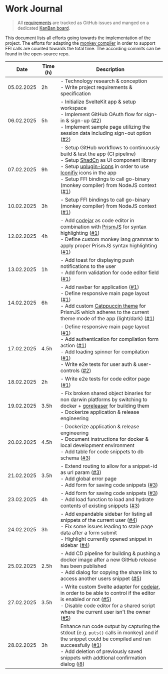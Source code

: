 # Work Journal

> All [requirements](./requirements.md) are tracked as GitHub issues and manged on a dedicated [KanBan board](https://github.com/users/ruegerj/projects/1).

This document lists all efforts going towards the implementation of the project.
The efforts for adapting the [monkey compiler](https://github.com/ruegerj/monkey) in order to support FFI calls are counted towards the total time. The according commits can be found in the open-source repo.

| Date       | Time (h) | Description                                                                                                                                                                                                                                                                                                                                                                                         |
| ---------- | -------- | --------------------------------------------------------------------------------------------------------------------------------------------------------------------------------------------------------------------------------------------------------------------------------------------------------------------------------------------------------------------------------------------------- |
| 05.02.2025 | 2h       | - Technology research & conception <br/> - Write project requirements & specification                                                                                                                                                                                                                                                                                                               |
| 06.02.2025 | 5h       | - Initialize SvelteKit app & setup workspace <br/> - Implement GitHub OAuth flow for sign-in & sign-up ([#2][i2]) <br/> - Implement sample page utilizing the session data including sign-out option ([#2][i2])                                                                                                                                                                                     |
| 07.02.2025 | 9h       | - Setup GitHub workflows to continuously build & test the app (CI pipeline) <br/> - Setup [ShadCn](https://shadcn-svelte.com/) as UI component library <br/> - Setup [uplugin-icons](https://github.com/unplugin/unplugin-icons) in order to use [Iconifiy](https://iconify.design/) icons in the app <br/> - Setup FFI bindings to call go-binary (monkey compiler) from NodeJS context ([#1][i1]) |
| 10.02.2025 | 3h       | - Setup FFI bindings to call go-binary (monkey compiler) from NodeJS context ([#1](i1))                                                                                                                                                                                                                                                                                                             |
| 12.02.2025 | 4h       | - Add [codejar](https://medv.io/codejar/) as code editor in combination with [PrismJS](https://prismjs.com/) for syntax highlighting ([#1][i1]) <br/> - Define custom monkey lang grammar to apply proper PrismJS syntax highlighting ([#1][i1])                                                                                                                                                    |
| 13.02.2025 | 1h       | - Add toast for displaying push notifications to the user <br/> - Add form validation for code editor field ([#1][i1])                                                                                                                                                                                                                                                                              |
| 14.02.2025 | 6h       | - Add navbar for application ([#1][i1]) <br/> - Define responsive main page layout ([#1][i1]) <br/> - Add custom [Catppuccin theme](https://github.com/catppuccin/prismjs) for PrismJS which adheres to the current theme mode of the app (light/dark) ([#1][i1])                                                                                                                                   |
| 17.02.2025 | 4.5h     | - Define responsive main page layout ([#1][i1]) <br/> - Add authentication for compilation form action ([#1][i1]) <br/> - Add loading spinner for compilation ([#1][i1]) <br/> - Write e2e tests for user auth & user-controls ([#2][i2])                                                                                                                                                           |
| 18.02.2025 | 2h       | - Write e2e tests for code editor page ([#1][i1])                                                                                                                                                                                                                                                                                                                                                   |
| 19.02.2025 | 3.5h     | - Fix broken shared object binaries for non darwin platforms by switching to docker + [goreleaser](https://goreleaser.com/) for building them <br/> - Dockerize application & release engineering                                                                                                                                                                                                   |
| 20.02.2025 | 4.5h     | - Dockerize application & release engineering <br/> - Document instructions for docker & local development environment <br/> - Add table for code snippets to db schema ([#3][i3])                                                                                                                                                                                                                  |
| 21.02.2025 | 3.5h     | - Extend routing to allow for a snippet-id as url param ([#3][i3]) <br/> - Add global error page <br/> - Add form for saving code snippets ([#3][i3])                                                                                                                                                                                                                                               |
| 23.02.2025 | 4h       | - Add form for saving code snippets ([#3][i3]) <br/> - Add load function to load and hydrate contents of existing snippets ([#3][i3])                                                                                                                                                                                                                                                               |
| 24.02.2025 | 3h       | - Add expandable sidebar for listing all snippets of the current user ([#4][i4]) <br/> - Fix some issues leading to stale page data after a form submit <br/> - Highlight currently opened snippet in sidebar ([#4][i4])                                                                                                                                                                            |
| 25.02.2025 | 2.5h     | - Add CD pipeline for building & pushing a docker image after a new GitHub release has been published <br/> - Add dialog for copying the share link to access another users snippet ([#5][i5])                                                                                                                                                                                                      |
| 27.02.2025 | 3.5h     | - Write custom Svelte adapter for [codejar](https://github.com/antonmedv/codejar), in order to be able to control if the editor is enabled or not ([#5](i5)) <br/> - Disable code editor for a shared script where the current user isn't the owner ([#5](i5))                                                                                                                                      |
| 28.02.2025 | 3h       | Enhance run code output by capturing the stdout (e.g. `puts()` calls in monkey) and if the snippet could be compiled and ran successfully ([#1][i1]) <br/> - Add deletion of previously saved snippets with addtional confirmation dialog ([i8])                                                                                                                                                    |

[i1]: https://github.com/ruegerj/monkey-playground/issues/1
[i2]: https://github.com/ruegerj/monkey-playground/issues/2
[i3]: https://github.com/ruegerj/monkey-playground/issues/3
[i4]: https://github.com/ruegerj/monkey-playground/issues/4
[i5]: https://github.com/ruegerj/monkey-playground/issues/5
[i8]: https://github.com/ruegerj/monkey-playground/issues/8
